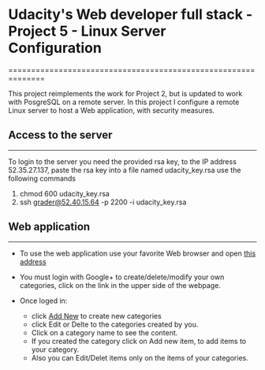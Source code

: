 # Udacity's Web developer full stack - Project 5 - Linux Server Configuration
==============================================================

   This project reimplements the work for Project 2, but is updated to work 
with PosgreSQL on a remote server.
   In this project I configure a remote Linux server to host a Web application,
with security measures. 




## Access to the server
-----------------------

   To login to the server you need the provided rsa key, to the IP address 52.35.27.137, paste the rsa key into
   a file named udacity_key.rsa
   use the following commands
   
   1. chmod 600 udacity_key.rsa
   2. ssh grader@52.40.15.64 -p 2200 -i udacity_key.rsa

## Web application
------------------

+ To use the web application use your favorite Web browser and open [this address](http://ec2-52-40-15-64.us-west-2.compute.amazonaws.com/)

+ You must login with Google+ to create/delete/modify your own categories, click on the link in the upper side of the webpage. 


+ Once loged in:
  + click [Add New](http://ec2-52-40-15-64.us-west-2.compute.amazonaws.com//catalog/new) to create new categories
  + click Edit or Delte to the categories created by you.
  + Click on a category name to see the content.
  + If you created the category click on Add new item, to add items to your category.
  + Also you can Edit/Delet items only on the items of your categories.
   




